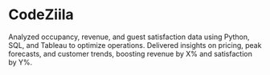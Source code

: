 # CodeZiila
Analyzed occupancy, revenue, and guest satisfaction data using Python, SQL, and Tableau to optimize operations. Delivered insights on pricing, peak forecasts, and customer trends, boosting revenue by X% and satisfaction by Y%.

